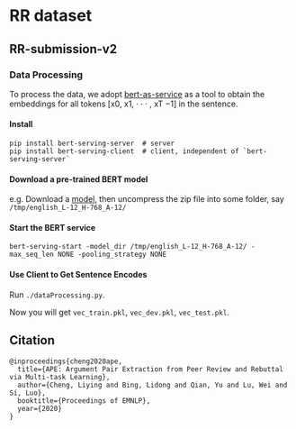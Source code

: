 # RR dataset

## RR-submission-v2

### Data Processing
To process the data, we adopt [bert-as-service](https://github.com/hanxiao/bert-as-service) as a tool to obtain the embeddings for all tokens [x0, x1, · · · , xT −1] in the sentence.

#### Install
```
pip install bert-serving-server  # server
pip install bert-serving-client  # client, independent of `bert-serving-server`
```

#### Download a pre-trained BERT model
e.g. Download a [model](https://storage.googleapis.com/bert_models/2018_10_18/cased_L-12_H-768_A-12.zip), then uncompress the zip file into some folder, say ```/tmp/english_L-12_H-768_A-12/```

#### Start the BERT service
```bert-serving-start -model_dir /tmp/english_L-12_H-768_A-12/ -max_seq_len NONE -pooling_strategy NONE```

#### Use Client to Get Sentence Encodes
Run ```./dataProcessing.py```.

Now you will get ```vec_train.pkl```, ```vec_dev.pkl```, ```vec_test.pkl```.

## Citation
```
@inproceedings{cheng2020ape,
  title={APE: Argument Pair Extraction from Peer Review and Rebuttal via Multi-task Learning},
  author={Cheng, Liying and Bing, Lidong and Qian, Yu and Lu, Wei and Si, Luo},
  booktitle={Proceedings of EMNLP},
  year={2020}
}
```
